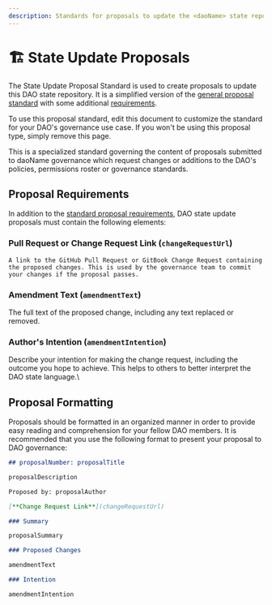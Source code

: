 ```yaml
---
description: Standards for proposals to update the <daoName> state repository
---
```


# 🏗 State Update Proposals

The State Update Proposal Standard is used to create proposals to update this DAO state repository. It is a simplified version of the [general proposal standard](./) with some additional [requirements](metagovernance.md#requirements).

To use this proposal standard, edit this document to customize the standard for your DAO's governance use case. If you won't be using this proposal type, simply remove this page.

This is a specialized standard governing the content of proposals submitted to daoName governance which request changes or additions to the DAO's policies, permissions roster or governance standards.

## Proposal Requirements

In addition to the [standard proposal requirements](./), DAO state update proposals must contain the following elements:

### Pull Request or Change Request Link (`changeRequestUrl`)

    A link to the GitHub Pull Request or GitBook Change Request containing the proposed changes. This is used by the governance team to commit your changes if the proposal passes.

### Amendment Text (`amendmentText`)

The full text of the proposed change, including any text replaced or removed.

### Author's Intention (`amendmentIntention`)

Describe your intention for making the change request, including the outcome you hope to achieve. This helps to others to better interpret the DAO state language.\

## Proposal Formatting

Proposals should be formatted in an organized manner in order to provide easy reading and comprehension for your fellow DAO members. It is recommended that you use the following format to present your proposal to DAO governance:

```md
## proposalNumber: proposalTitle

proposalDescription

Proposed by: proposalAuthor

[**Change Request Link**](changeRequestUrl)

### Summary

proposalSummary

### Proposed Changes

amendmentText

### Intention

amendmentIntention
```
